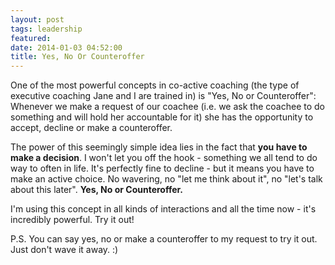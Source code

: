 ```yaml
---
layout: post
tags: leadership
featured: 
date: 2014-01-03 04:52:00
title: Yes, No Or Counteroffer
---
```

One of the most powerful concepts in co-active coaching (the type of executive coaching Jane and I are trained in) is "Yes, No or Counteroffer": Whenever we make a request of our coachee (i.e. we ask the coachee to do something and will hold her accountable for it) she has the opportunity to accept, decline or make a counteroffer.

The power of this seemingly simple idea lies in the fact that **you have to make a decision**. I won't let you off the hook - something we all tend to do way to often in life. It's perfectly fine to decline - but it means you have to make an active choice. No wavering, no "let me think about it", no "let's talk about this later". **Yes, No or Counteroffer.**

I'm using this concept in all kinds of interactions and all the time now - it's incredibly powerful. Try it out!

P.S. You can say yes, no or make a counteroffer to my request to try it out. Just don't wave it away. :)